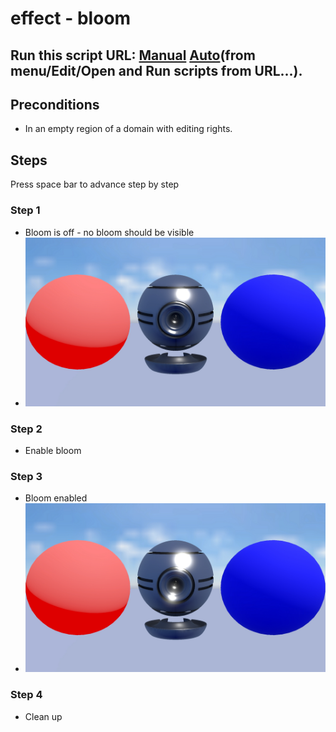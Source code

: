 # effect - bloom
## Run this script URL: [Manual](./test.js?raw=true)   [Auto](./testAuto.js?raw=true)(from menu/Edit/Open and Run scripts from URL...).

## Preconditions
- In an empty region of a domain with editing rights.

## Steps
Press space bar to advance step by step

### Step 1
- Bloom is off - no bloom should be visible
- ![](./ExpectedImage_00000.png)
### Step 2
- Enable bloom
### Step 3
- Bloom enabled
- ![](./ExpectedImage_00001.png)
### Step 4
- Clean up
